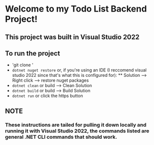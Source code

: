 # Welcome to my Todo List Backend Project!

## This project was built in Visual Studio 2022

## To run the project

* 'git clone <link found on GitHub>'
* `dotnet nuget restore` or, if you're using an IDE (I reccomend visual studio 2022 since that's what this is configured for):
** Solution --> Right click --> restore nuget packages
* `dotnet clean` or build --> Clean Solution
* `dotnet build` or build --> Build Solution
* `dotnet run` or click the https button

## NOTE

### These instructions are tailed for pulling it down locally and running it with Visual Studio 2022, the commands listed are general .NET CLI commands that **should** work.
